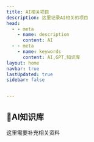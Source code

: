 ```yaml
---
title: AI相关项目
description: 这里记录AI相关的项目
head:
  - - meta
    - name: description
      content: AI
  - - meta
    - name: keywords
      content: AI,GPT,知识库
layout: home 
navbar: true
lastUpdated: true
sidebar: false


---
```



## 🚀AI知识库

这里需要补充相关资料



